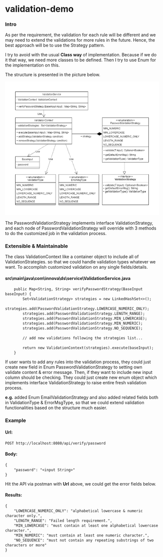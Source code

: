 # validation-demo

### Intro

As per the requirement, the validation for each rule will be different and we may need to extend the validations for
more rules in the future. Hence, the best approach will be to use the Strategy pattern.

I try to avoid with the usual **Class way** of implementation. Because if we do it that way, we need more classes to be
defined. Then I try to use Enum for the implementation on this.

The structure is presented in the picture below.

![image](./src/main/resources/images/Validation_Structure.png)

The PasswordValidationStrategy implements interface ValidationStrategy, 
and each node of PasswordValidationStrategy will override with 3 methods to do the customized job in the validation process. 

### Extensible & Maintainable

The class ValidationContext like a container object to include all of ValidationStrategies.
so that we could handle validation types whatever we want. To accomplish customized validation on any single fields/details.


#### src\main\java\com\innova\ds\service\ValidationService.java
```
    public Map<String, String> verifyPasswordStrategy(BaseInput baseInput) {
        Set<ValidationStrategy> strategies = new LinkedHashSet<>();
        strategies.add(PasswordValidationStrategy.LOWERCASE_NUMERIC_ONLY);
        strategies.add(PasswordValidationStrategy.LENGTH_RANGE);
        strategies.add(PasswordValidationStrategy.MIN_LOWERCASE);
        strategies.add(PasswordValidationStrategy.MIN_NUMERIC);
        strategies.add(PasswordValidationStrategy.NO_SEQUENCE);
        
        // add new validations following the strategies list...
        
        return new ValidationContext(strategies).execute(baseInput);
    }
```

If user wants to add any rules into the validation process, 
they could just create new field in Enum PasswordValidationStrategy to setting own validate content & error message.
Then, if they want to include new input column should be checking. They could just create new enum object which implements 
interface ValidationStrategy to raise entire fresh validation process. 

**e.g.** added Enum EmailValidationStrategy and also added related fields both in ValidationType & ErrorMsgType, 
so that we could extend validation functionalities based on the structure much easier.

### Example

#### Url:
```
POST http://localhost:8080/api/verify/password
```
#### Body:
```
{
    "password": "<input String>"
}
```

Hit the API via postman with **Url** above, we could get the error fields below.

#### Results:
```
{
    "LOWERCASE_NUMERIC_ONLY": "alphabetical lowercase & numeric character only.",
    "LENGTH_RANGE": "Failed length requirement.",
    "MIN_LOWERCASE": "must contain at least one alphabetical lowercase character.",
    "MIN_NUMERIC": "must contain at least one numeric character.",
    "NO_SEQUENCE": "must not contain any repeating substrings of two characters or more"
}
```


